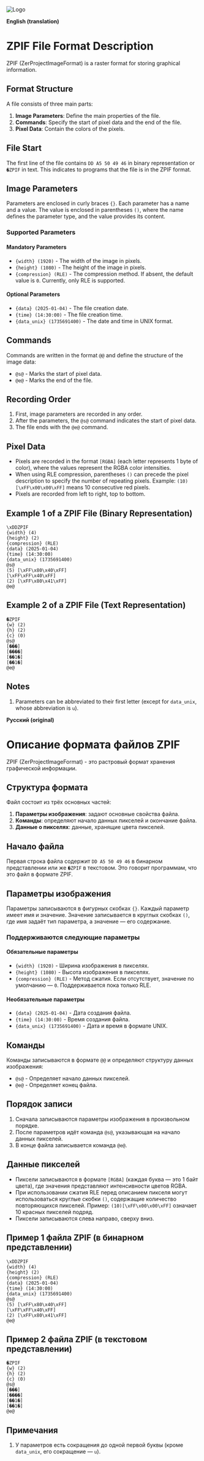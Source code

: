 ![Logo](images/ZPIF.png "Logo ZPIF")

**English (translation)**

# ZPIF File Format Description

ZPIF (ZerProjectImageFormat) is a raster format for storing graphical information.

## Format Structure

A file consists of three main parts:

1. **Image Parameters**: Define the main properties of the file.
2. **Commands**: Specify the start of pixel data and the end of the file.
3. **Pixel Data**: Contain the colors of the pixels.

## File Start

The first line of the file contains `DD A5 50 49 46` in binary representation or `�ZPIF` in text. This indicates to programs that the file is in the ZPIF format.

## Image Parameters

Parameters are enclosed in curly braces `{}`. Each parameter has a name and a value. The value is enclosed in parentheses `()`, where the name defines the parameter type, and the value provides its content.

### Supported Parameters

#### Mandatory Parameters

- `{width} (1920)` - The width of the image in pixels.
- `{height} (1080)` - The height of the image in pixels.
- `{compression} (RLE)` - The compression method. If absent, the default value is `0`. Currently, only RLE is supported.

#### Optional Parameters

- `{data} (2025-01-04)` - The file creation date.
- `{time} (14:30:00)` - The file creation time.
- `{data_unix} (1735691400)` - The date and time in UNIX format.

## Commands

Commands are written in the format `@@` and define the structure of the image data:

- `@s@` - Marks the start of pixel data.
- `@e@` - Marks the end of the file.

## Recording Order

1. First, image parameters are recorded in any order.
2. After the parameters, the `@s@` command indicates the start of pixel data.
3. The file ends with the `@e@` command.

## Pixel Data

- Pixels are recorded in the format `[RGBA]` (each letter represents 1 byte of color), where the values represent the RGBA color intensities.
- When using RLE compression, parentheses `()` can precede the pixel description to specify the number of repeating pixels. Example: `(10)[\xFF\x00\x00\xFF]` means 10 consecutive red pixels.
- Pixels are recorded from left to right, top to bottom.

## Example 1 of a ZPIF File (Binary Representation)

```zpif
\xDDZPIF
{width} (4)
{height} (2)
{compression} (RLE)
{data} (2025-01-04)
{time} (14:30:00)
{data_unix} (1735691400)
@s@
(5) [\xFF\x80\x40\xFF]
[\xFF\xFF\x40\xFF]
(2) [\xFF\x80\x41\xFF]
@e@
```

## Example 2 of a ZPIF File (Text Representation)

```zpif
�ZPIF
{w} (2)
{h} (2)
{c} (0)
@s@
[���]
[����]
[��1�]
[��1�]
@e@
```

## Notes

1. Parameters can be abbreviated to their first letter (except for `data_unix`, whose abbreviation is `u`).



**Русский (original)**

# Описание формата файлов ZPIF

ZPIF (ZerProjectImageFormat) - это растровый формат хранения графической информации.

## Структура формата

Файл состоит из трёх основных частей:

1. **Параметры изображения**: задают основные свойства файла.
2. **Команды**: определяют начало данных пикселей и окончание файла.
3. **Данные о пикселях**: данные, хранящие цвета пикселей.

## Начало файла

Первая строка файла содержит `DD A5 50 49 46` в бинарном представлении или же `�ZPIF` в текстовом. Это говорит программам, что это файл в формате ZPIF.

## Параметры изображения

Параметры записываются в фигурных скобках `{}`. Каждый параметр имеет имя и значение. Значение записывается в круглых скобках `()`, где имя задаёт тип параметра, а значение — его содержание. 

### Поддерживаются следующие параметры

#### Обязательные параметры

- `{width} (1920)` - Ширина изображения в пикселях.
- `{height} (1080)` - Высота изображения в пикселях.
- `{compression} (RLE)` - Метод сжатия. Если отсутствует, значение по умолчанию — `0`. Поддерживается пока только RLE.

#### Необязательные параметры

- `{data} (2025-01-04)` - Дата создания файла.
- `{time} (14:30:00)` - Время создания файла.
- `{data_unix} (1735691400)` - Дата и время в формате UNIX.

## Команды

Команды записываются в формате `@@` и определяют структуру данных изображения:

- `@s@` - Определяет начало данных пикселей.
- `@e@` - Определяет конец файла.

## Порядок записи

1. Сначала записываются параметры изображения в произвольном порядке.
2. После параметров идёт команда `@s@`, указывающая на начало данных пикселей.
3. В конце файла записывается команда `@e@`.

## Данные пикселей

- Пиксели записываются в формате `[RGBA]` (каждая буква — это 1 байт цвета), где значения представляют интенсивности цветов RGBA.
- При использовании сжатия RLE перед описанием пикселя могут использоваться круглые скобки `()`, содержащие количество повторяющихся пикселей. Пример: `(10)[\xFF\x00\x00\xFF]` означает 10 красных пикселей подряд.
- Пиксели записываются слева направо, сверху вниз.

## Пример 1 файла ZPIF (в бинарном представлении)

```zpif
\xDDZPIF
{width} (4)
{height} (2)
{compression} (RLE)
{data} (2025-01-04)
{time} (14:30:00)
{data_unix} (1735691400)
@s@
(5) [\xFF\x80\x40\xFF]
[\xFF\xFF\x40\xFF]
(2) [\xFF\x80\x41\xFF]
@e@
```

## Пример 2 файла ZPIF (в текстовом представлении)

```zpif
�ZPIF
{w} (2)
{h} (2)
{c} (0)
@s@
[���]
[����]
[��1�]
[��1�]
@e@
```

## Примечания

1. У параметров есть сокращения до одной первой буквы (кроме `data_unix`, его сокращение — `u`).
